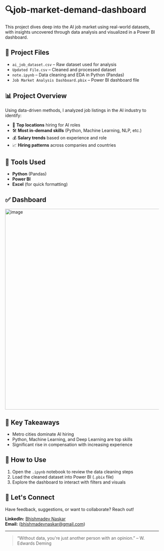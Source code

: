 # 🔍job-market-demand-dashboard

This project dives deep into the AI job market using real-world datasets, with insights uncovered through data analysis and visualized in a Power BI dashboard.

## 📁 Project Files

- `ai_job_dataset.csv` – Raw dataset used for analysis  
- `Updated File.csv` – Cleaned and processed dataset  
- `note.ipynb` – Data cleaning and EDA in Python (Pandas)  
- `Job Market Analysis Dashboard.pbix` – Power BI dashboard file

## 📊 Project Overview

Using data-driven methods, I analyzed job listings in the AI industry to identify:

- 📍 **Top locations** hiring for AI roles  
- 🛠️ **Most in-demand skills** (Python, Machine Learning, NLP, etc.)  
- 💰 **Salary trends** based on experience and role  
- 📈 **Hiring patterns** across companies and countries

## 🧰 Tools Used

- **Python** (Pandas)  
- **Power BI**  
- **Excel** (for quick formatting)

## ✅ Dashboard

<img width="1172" height="657" alt="image" src="https://github.com/user-attachments/assets/9d0a6943-74ff-47b8-aad2-dc1bcca9b774" />


## 📌 Key Takeaways

- Metro cities dominate AI hiring  
- Python, Machine Learning, and Deep Learning are top skills  
- Significant rise in compensation with increasing experience

## 📎 How to Use

1. Open the `.ipynb` notebook to review the data cleaning steps  
2. Load the cleaned dataset into Power BI (`.pbix` file)  
3. Explore the dashboard to interact with filters and visuals

## 🤝 Let's Connect

Have feedback, suggestions, or want to collaborate? Reach out!

**LinkedIn:** [Bhishmadev Naskar](https://www.linkedin.com/in/bhishmadev-naskar)  
**Email:** (bhishmadevnaskar@gmail.com)

---

> “Without data, you're just another person with an opinion.” – W. Edwards Deming
